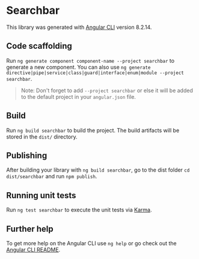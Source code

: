 # Searchbar

This library was generated with [Angular CLI](https://github.com/angular/angular-cli) version 8.2.14.

## Code scaffolding

Run `ng generate component component-name --project searchbar` to generate a new component. You can also use `ng generate directive|pipe|service|class|guard|interface|enum|module --project searchbar`.
> Note: Don't forget to add `--project searchbar` or else it will be added to the default project in your `angular.json` file. 

## Build

Run `ng build searchbar` to build the project. The build artifacts will be stored in the `dist/` directory.

## Publishing

After building your library with `ng build searchbar`, go to the dist folder `cd dist/searchbar` and run `npm publish`.

## Running unit tests

Run `ng test searchbar` to execute the unit tests via [Karma](https://karma-runner.github.io).

## Further help

To get more help on the Angular CLI use `ng help` or go check out the [Angular CLI README](https://github.com/angular/angular-cli/blob/master/README.md).
